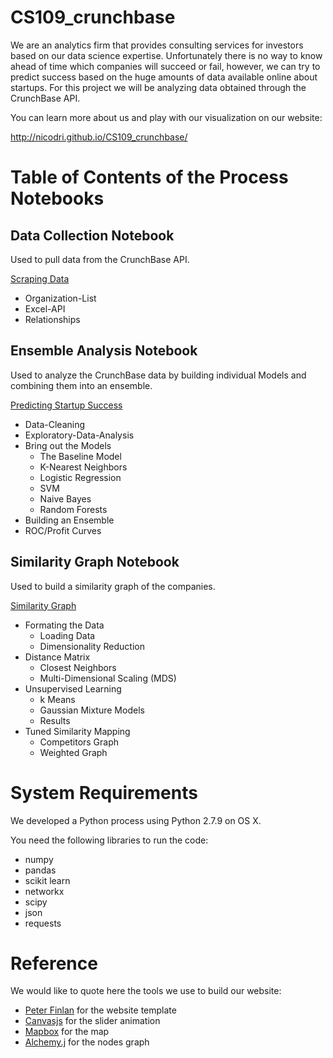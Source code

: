 # CS109_crunchbase

We are an analytics firm that provides consulting services for investors based on our data science expertise. Unfortunately there is no way to know ahead of time which companies will succeed or fail, however, we can try to predict success based on the huge amounts of data available online about startups. For this project we will be analyzing data obtained through the CrunchBase API.

You can learn more about us and play with our visualization on our website:

http://nicodri.github.io/CS109_crunchbase/

# Table of Contents of the Process Notebooks

## Data Collection Notebook
Used to pull data from the CrunchBase API.

[Scraping Data](https://github.com/nicodri/CS109_crunchbase/blob/master/DataScraping.ipynb)
* Organization-List
* Excel-API
* Relationships 

## Ensemble Analysis Notebook
Used to analyze the CrunchBase data by building individual Models and combining them into an ensemble.

[Predicting Startup Success](https://github.com/nicodri/CS109_crunchbase/blob/master/EnsembleAnalysis.ipynb)
* Data-Cleaning
* Exploratory-Data-Analysis
* Bring out the Models
    * The Baseline Model
    * K-Nearest Neighbors
    * Logistic Regression
    * SVM
    * Naive Bayes
    * Random Forests
* Building an Ensemble
* ROC/Profit Curves

## Similarity Graph Notebook
Used to build a similarity graph of the companies.

[Similarity Graph](https://github.com/nicodri/CS109_crunchbase/blob/master/Similarity%20Graph.ipynb)
* Formating the Data
    * Loading Data
    * Dimensionality Reduction
* Distance Matrix
    * Closest Neighbors
    * Multi-Dimensional Scaling (MDS)
* Unsupervised Learning
    * k Means
    * Gaussian Mixture Models
    * Results
* Tuned Similarity Mapping
    * Competitors Graph
    * Weighted Graph
    
# System Requirements

We developed a Python process using Python 2.7.9 on OS X.

You need the following libraries to run the code:

* numpy
* pandas
* scikit learn
* networkx
* scipy
* json
* requests

# Reference

We would like to quote here the tools we use to build our website:

* [Peter Finlan](http://peterfinlan.com/) for the website template
* [Canvasjs](http://canvasjs.com/) for the slider animation
* [Mapbox](https://www.mapbox.com/about/maps/) for the map
* [Alchemy.j](http://graphalchemist.github.io/Alchemy/#/) for the nodes graph
